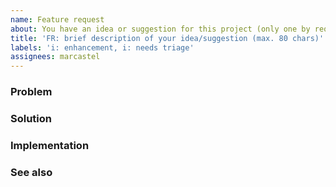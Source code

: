 ```yaml
---
name: Feature request
about: You have an idea or suggestion for this project (only one by request)
title: 'FR: brief description of your idea/suggestion (max. 80 chars)'
labels: 'i: enhancement, i: needs triage'
assignees: marcastel
---
```


### Problem
<!-- Clear, concise, and documented description of the problem or circumstances that triggered this feature request -->

### Solution
<!-- Clear, concise, and illustrated description of your solution. Diagrams are highly appreciated. Alternatives too -->

### Implementation
<!-- Try answering: what? who? when? how?, … address teachability, documentation, adoption, migration strategy -->

### See also
<!-- Provide links too online resources of interest for this feature -->
